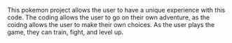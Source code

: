 This pokemon project allows the user to have a unique experience with this code. The coding allows the user to go on their own adventure, as the coidng allows the user to make their own choices. As the user plays the game, they can train, fight, and level up.

